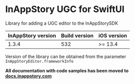 # InAppStory UGC for SwiftUI

Library for adding a UGC editor to the InAppStorySDK

| InAppStory version | Build version | iOS version |
|--------------------|---------------|-------------|
| 1.3.4              | 532           | >= 13.4     |

Version of the library can be obtained from the parameter `InAppStoryEditor.frameworkInfo`

**All documentation with code samples has been moved to [docs.inappstory.com](https://docs.inappstory.com/ugc-guides/ios-ugc.html)**
